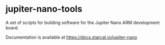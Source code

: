 # jupiter-nano-tools

A set of scripts for building software for the Jupiter Nano ARM development board.

Documentation is available at https://docs.starcat.io/jupiter-nano

